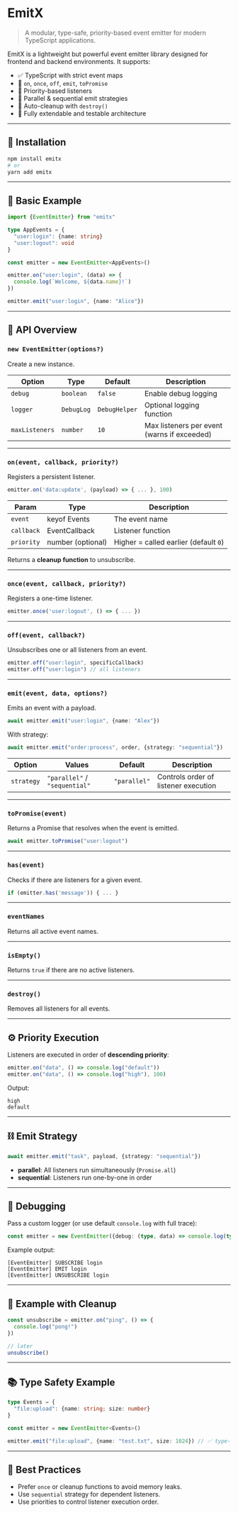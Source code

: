 # EmitX

> A modular, type-safe, priority-based event emitter for modern TypeScript applications.

EmitX is a lightweight but powerful event emitter library designed for frontend and backend environments. It supports:

- ✅ TypeScript with strict event maps
- 🔁 `on`, `once`, `off`, `emit`, `toPromise`
- 🧠 Priority-based listeners
- 🔀 Parallel & sequential emit strategies
- 🧹 Auto-cleanup with `destroy()`
- 🧩 Fully extendable and testable architecture

---

## 🚀 Installation

```bash
npm install emitx
# or
yarn add emitx
```

---

## 🧪 Basic Example

```ts
import {EventEmitter} from "emitx"

type AppEvents = {
  "user:login": {name: string}
  "user:logout": void
}

const emitter = new EventEmitter<AppEvents>()

emitter.on("user:login", (data) => {
  console.log(`Welcome, ${data.name}!`)
})

emitter.emit("user:login", {name: "Alice"})
```

---

## 🧠 API Overview

### `new EventEmitter(options?)`

Create a new instance.

| Option         | Type       | Default       | Description                                 |
| -------------- | ---------- | ------------- | ------------------------------------------- |
| `debug`        | `boolean`  | `false`       | Enable debug logging                        |
| `logger`       | `DebugLog` | `DebugHelper` | Optional logging function                   |
| `maxListeners` | `number`   | `10`          | Max listeners per event (warns if exceeded) |

---

### `on(event, callback, priority?)`

Registers a persistent listener.

```ts
emitter.on('data:update', (payload) => { ... }, 100)
```

| Param      | Type              | Description                           |
| ---------- | ----------------- | ------------------------------------- |
| `event`    | keyof Events      | The event name                        |
| `callback` | EventCallback<T>  | Listener function                     |
| `priority` | number (optional) | Higher = called earlier (default `0`) |

Returns a **cleanup function** to unsubscribe.

---

### `once(event, callback, priority?)`

Registers a one-time listener.

```ts
emitter.once('user:logout', () => { ... })
```

---

### `off(event, callback?)`

Unsubscribes one or all listeners from an event.

```ts
emitter.off("user:login", specificCallback)
emitter.off("user:login") // all listeners
```

---

### `emit(event, data, options?)`

Emits an event with a payload.

```ts
await emitter.emit("user:login", {name: "Alex"})
```

With strategy:

```ts
await emitter.emit("order:process", order, {strategy: "sequential"})
```

| Option     | Values                        | Default      | Description                          |
| ---------- | ----------------------------- | ------------ | ------------------------------------ |
| `strategy` | `"parallel"` / `"sequential"` | `"parallel"` | Controls order of listener execution |

---

### `toPromise(event)`

Returns a Promise that resolves when the event is emitted.

```ts
await emitter.toPromise("user:logout")
```

---

### `has(event)`

Checks if there are listeners for a given event.

```ts
if (emitter.has('message')) { ... }
```

---

### `eventNames`

Returns all active event names.

---

### `isEmpty()`

Returns `true` if there are no active listeners.

---

### `destroy()`

Removes all listeners for all events.

---

## ⚙️ Priority Execution

Listeners are executed in order of **descending priority**:

```ts
emitter.on("data", () => console.log("default"))
emitter.on("data", () => console.log("high"), 100)
```

Output:

```
high
default
```

---

## ⛓️ Emit Strategy

```ts
await emitter.emit("task", payload, {strategy: "sequential"})
```

- **parallel**: All listeners run simultaneously (`Promise.all`)
- **sequential**: Listeners run one-by-one in order

---

## 🐞 Debugging

Pass a custom logger (or use default `console.log` with full trace):

```ts
const emitter = new EventEmitter({debug: (type, data) => console.log(type, data)})
```

Example output:

```
[EventEmitter] SUBSCRIBE login
[EventEmitter] EMIT login
[EventEmitter] UNSUBSCRIBE login
```

---

## 🧩 Example with Cleanup

```ts
const unsubscribe = emitter.on("ping", () => {
  console.log("pong!")
})

// later
unsubscribe()
```

---

## 📚 Type Safety Example

```ts
type Events = {
  "file:upload": {name: string; size: number}
}

const emitter = new EventEmitter<Events>()

emitter.emit("file:upload", {name: "test.txt", size: 1024}) // ✅ type-checked
```

---

## 🧼 Best Practices

- Prefer `once` or cleanup functions to avoid memory leaks.
- Use `sequential` strategy for dependent listeners.
- Use priorities to control listener execution order.

